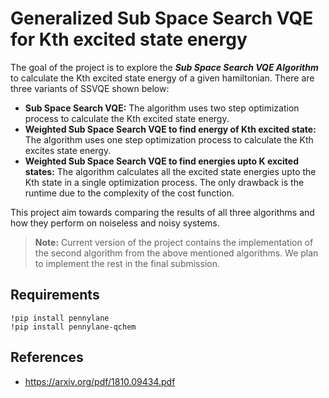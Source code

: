 # Generalized Sub Space Search VQE for Kth excited state energy

The goal of the project is to explore the <b><i>Sub Space Search VQE Algorithm</i></b> to calculate the Kth excited state energy of a given hamiltonian. There are three variants of SSVQE shown below:

* <b>Sub Space Search VQE:</b> The algorithm uses two step optimization process to calculate the Kth excited state energy.
* <b>Weighted Sub Space Search VQE to find energy of Kth excited state:</b> The algorithm uses one step optimization process to calculate the Kth excites state energy. 
* <b>Weighted Sub Space Search VQE to find energies upto K excited states:</b> The algorithm calculates all the excited state energies upto the Kth state in a single optimization process. The only drawback is the runtime due to the complexity of the cost function.

This project aim towards comparing the results of all three algorithms and how they perform on noiseless and noisy systems.

> <b>Note:</b> Current version of the project contains the implementation of the second algorithm from the above mentioned algorithms. We plan to implement the rest in the final submission.

## Requirements
`!pip install pennylane`<br>
`!pip install pennylane-qchem`

## References
* https://arxiv.org/pdf/1810.09434.pdf
